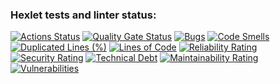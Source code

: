 ### Hexlet tests and linter status:
[![Actions Status](https://github.com/yulhom/python-project-49/actions/workflows/hexlet-check.yml/badge.svg)](https://github.com/yulhom/python-project-49/actions)
[![Quality Gate Status](https://sonarcloud.io/api/project_badges/measure?project=yulhom_python-project-49&metric=alert_status)](https://sonarcloud.io/summary/new_code?id=yulhom_python-project-49)
[![Bugs](https://sonarcloud.io/api/project_badges/measure?project=yulhom_python-project-49&metric=bugs)](https://sonarcloud.io/summary/new_code?id=yulhom_python-project-49)
[![Code Smells](https://sonarcloud.io/api/project_badges/measure?project=yulhom_python-project-49&metric=code_smells)](https://sonarcloud.io/summary/new_code?id=yulhom_python-project-49)
[![Duplicated Lines (%)](https://sonarcloud.io/api/project_badges/measure?project=yulhom_python-project-49&metric=duplicated_lines_density)](https://sonarcloud.io/summary/new_code?id=yulhom_python-project-49)
[![Lines of Code](https://sonarcloud.io/api/project_badges/measure?project=yulhom_python-project-49&metric=ncloc)](https://sonarcloud.io/summary/new_code?id=yulhom_python-project-49)
[![Reliability Rating](https://sonarcloud.io/api/project_badges/measure?project=yulhom_python-project-49&metric=reliability_rating)](https://sonarcloud.io/summary/new_code?id=yulhom_python-project-49)
[![Security Rating](https://sonarcloud.io/api/project_badges/measure?project=yulhom_python-project-49&metric=security_rating)](https://sonarcloud.io/summary/new_code?id=yulhom_python-project-49)
[![Technical Debt](https://sonarcloud.io/api/project_badges/measure?project=yulhom_python-project-49&metric=sqale_index)](https://sonarcloud.io/summary/new_code?id=yulhom_python-project-49)
[![Maintainability Rating](https://sonarcloud.io/api/project_badges/measure?project=yulhom_python-project-49&metric=sqale_rating)](https://sonarcloud.io/summary/new_code?id=yulhom_python-project-49)
[![Vulnerabilities](https://sonarcloud.io/api/project_badges/measure?project=yulhom_python-project-49&metric=vulnerabilities)](https://sonarcloud.io/summary/new_code?id=yulhom_python-project-49)